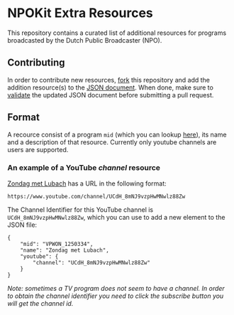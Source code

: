 # NPOKit Extra Resources

This repository contains a curated list of additional resources for programs broadcasted by the Dutch Public Broadcaster (NPO).

## Contributing

In order to contribute new resources, [fork](https://github.com/4np/NPOKitResources#fork-destination-box) this repository and add the addition resource(s) to the [JSON document](https://github.com/4np/NPOKitResources/blob/master/ProgramResources.json). When done, make sure to [validate](http://jsonlint.com) the updated JSON document before submitting a pull request.

## Format

A recource consist of a program `mid` (which you can lookup [here](http://apps-api.uitzendinggemist.nl/series.json)), its name and a description of that resource. Currently only youtube channels are users are supported.

### An example of a YouTube _channel_ resource

[Zondag met Lubach](https://www.youtube.com/channel/UCdH_8mNJ9vzpHwMNwlz88Zw) has a URL in the following format:

```
https://www.youtube.com/channel/UCdH_8mNJ9vzpHwMNwlz88Zw
```

The Channel Identifier for this YouTube channel is `UCdH_8mNJ9vzpHwMNwlz88Zw`, which you can use to add a new element to the JSON file:


```
{
	"mid": "VPWON_1250334",
	"name": "Zondag met Lubach",
	"youtube": {
		"channel": "UCdH_8mNJ9vzpHwMNwlz88Zw"
	}
}
```

_Note: sometimes a TV program does not seem to have a channel. In order to obtain the channel identifier you need to click the *subscribe* button you will get the channel id._